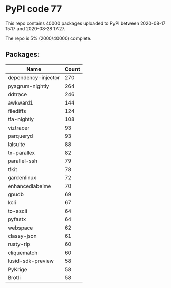 # PyPI code 77

This repo contains 40000 packages uploaded to PyPI between 
2020-08-17 15:17 and 2020-08-28 17:27.

The repo is 5% (2000/40000) complete.

## Packages:

| Name  | Count |
| ----- | ----- |
| dependency-injector | 270 |
| pyagrum-nightly | 264 |
| ddtrace | 246 |
| awkward1 | 144 |
| filediffs | 124 |
| tfa-nightly | 108 |
| viztracer | 93 |
| parqueryd | 93 |
| lalsuite | 88 |
| tx-parallex | 82 |
| parallel-ssh | 79 |
| tfkit | 78 |
| gardenlinux | 72 |
| enhancedlabelme | 70 |
| gpudb | 69 |
| kcli | 67 |
| to-ascii | 64 |
| pyfastx | 64 |
| webspace | 62 |
| classy-json | 61 |
| rusty-rlp | 60 |
| cliquematch | 60 |
| lusid-sdk-preview | 58 |
| PyKrige | 58 |
| Brotli | 58 |


